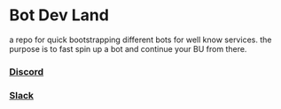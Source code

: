# Bot Dev Land
a repo for quick bootstrapping different bots for well know services. the purpose is to fast spin up a bot and continue your BU from there.

### [Discord](discord/README.md)

### [Slack](slack/README.md)
